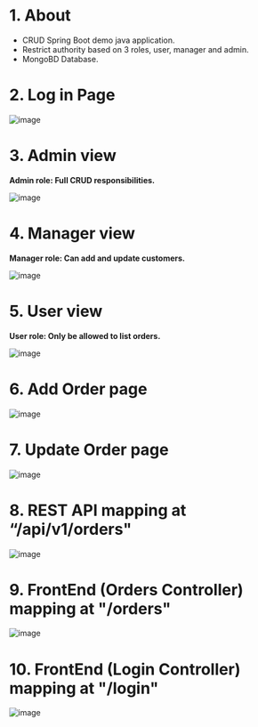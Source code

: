 # 1. About

- CRUD Spring Boot demo java application.
- Restrict authority based on 3 roles, user, manager and admin.
- MongoBD Database.

# 2. Log in Page 

![image](https://user-images.githubusercontent.com/92176935/230782976-c47c09b7-7a26-4f14-bd27-c13a383a9e48.png)


# 3. Admin view

**Admin role: Full CRUD responsibilities.**

![image](https://user-images.githubusercontent.com/92176935/230783009-d17312eb-1dab-4c2d-8b81-8842c1555cba.png)

# 4. Manager view

**Manager role: Can add and update customers.**

![image](https://user-images.githubusercontent.com/92176935/230783077-b068198b-644d-4518-a0d1-4abb5b443b18.png)

# 5. User view

**User role: Only be allowed to list orders.**

![image](https://user-images.githubusercontent.com/92176935/230783122-d970dc31-39b9-47d8-8a8a-219c47cbd8c2.png)

# 6. Add Order page

![image](https://user-images.githubusercontent.com/92176935/230783181-1fd5c895-97e0-4894-8b96-e85ff0b1275e.png)

# 7. Update Order page

![image](https://user-images.githubusercontent.com/92176935/230783199-c261b89d-d94a-426e-920b-63baf59ab178.png)

# 8. REST API mapping at “/api/v1/orders"

![image](https://user-images.githubusercontent.com/92176935/230786845-b2de45a9-c309-4bb2-b124-056b53dfb42f.png)


# 9. FrontEnd (Orders Controller) mapping at "/orders"

![image](https://user-images.githubusercontent.com/92176935/230798866-e67528cf-5f83-45fe-b157-3d6b9413fbe4.png)

# 10. FrontEnd (Login Controller) mapping at "/login"

![image](https://user-images.githubusercontent.com/92176935/230787092-62d31945-13d8-445b-80e1-c2878fc71516.png)

